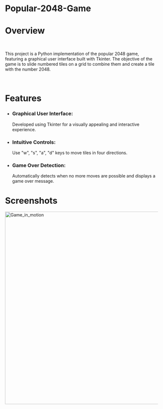 # Popular-2048-Game
<h1>Overview</h1><br>
<p>This project is a Python implementation of the popular 2048 game, featuring a graphical user interface built with Tkinter. The objective of the game is to slide numbered tiles on a grid to combine them and create a tile with the number 2048.</p>
<br>
<h1>Features</h1>
<ul>
<li><h3>Graphical User Interface:</h3> Developed using Tkinter for a visually appealing and interactive experience.</li>
<li><h3>Intuitive Controls:</h3> Use "w", "s", "a", "d" keys to move tiles in four directions.</li>
<li><h3>Game Over Detection:</h3> Automatically detects when no more moves are possible and displays a game over message.</li>
</ul>
<h1>Screenshots</h1>
<img width="632" alt="Game_in_motion" src="https://github.com/Shaatakshi-Singh/Popular-2048-Game/assets/162795544/b3af0b3a-fced-48d7-a7c6-7b75595b4c33">
